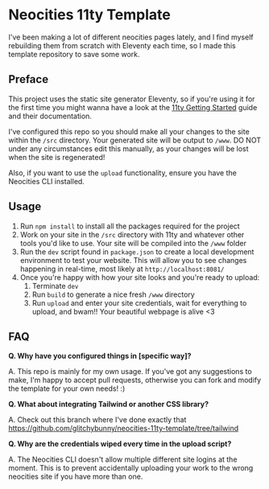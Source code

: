 # Neocities 11ty Template

I've been making a lot of different neocities pages lately, and I find myself rebuilding them from scratch with Eleventy each time, so I made this template repository to save some work.

## Preface

This project uses the static site generator Eleventy, so if you're using it for the first time you might wanna have a look at the [11ty Getting Started](https://www.11ty.dev/docs/getting-started/) guide and their documentation.

I've configured this repo so you should make all your changes to the site within the `/src` directory. Your generated site will be output to `/www`. DO NOT under any circumstances edit this manually, as your changes will be lost when the site is regenerated!

Also, if you want to use the `upload` functionality, ensure you have the Neocities CLI installed.

## Usage

1. Run `npm install` to install all the packages required for the project
2. Work on your site in the `/src` directory with 11ty and whatever other tools you'd like to use. Your site will be compiled into the `/www` folder
3. Run the `dev` script found in `package.json` to create a local development environment to test your website. This will allow you to see changes happening in real-time, most likely at `http://localhost:8081/`
4. Once you're happy with how your site looks and you're ready to upload:
   1. Terminate `dev`
   2. Run `build` to generate a nice fresh `/www` directory
   3. Run `upload` and enter your site credentials, wait for everything to upload, and bwam!! Your beautiful webpage is alive <3

## FAQ

**Q. Why have you configured things in &lsqb;specific way&rsqb;?**

A. This repo is mainly for my own usage. If you've got any suggestions to make, I'm happy to accept pull requests, otherwise you can fork and modify the template for your own needs! :&rpar;

**Q. What about integrating Tailwind or another CSS library?**

A. Check out this branch where I've done exactly that https://github.com/glitchybunny/neocities-11ty-template/tree/tailwind

**Q. Why are the credentials wiped every time in the upload script?**

A. The Neocities CLI doesn't allow multiple different site logins at the moment. This is to prevent accidentally uploading your work to the wrong neocities site if you have more than one.
